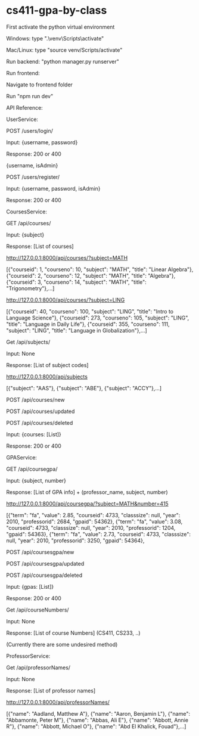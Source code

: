 # cs411-gpa-by-class
First activate the python virtual environment

Windows: type ".\venv\Scripts\activate"

Mac/Linux: type "source venv/Scripts/activate"

Run backend: "python manager.py runserver"

Run frontend:

Navigate to frontend folder

Run "npm run dev"


API Reference:

UserService:

POST /users/login/

Input: {username, password}

Response: 200 or 400

{username, isAdmin}

POST /users/register/

Input: {username, password, isAdmin}

Response: 200 or 400

CoursesService:

GET /api/courses/

Input: {subject}

Response: [List of courses]

http://127.0.0.1:8000/api/courses/?subject=MATH

[{"courseid": 1, "courseno": 10, "subject": "MATH", "title": "Linear Algebra"}, {"courseid": 2, "courseno": 12, "subject": "MATH", "title": "Algebra"}, {"courseid": 3, "courseno": 14, "subject": "MATH", "title": "Trigonometry"},...]

http://127.0.0.1:8000/api/courses/?subject=LING

[{"courseid": 40, "courseno": 100, "subject": "LING", "title": "Intro to Language Science"}, {"courseid": 273, "courseno": 105, "subject": "LING", "title": "Language in Daily Life"}, {"courseid": 355, "courseno": 111, "subject": "LING", "title": "Language in Globalization"},...]

Get /api/subjects/

Input: None

Response: [List of subject codes]

http://127.0.0.1:8000/api/subjects

[{"subject": "AAS"}, {"subject": "ABE"}, {"subject": "ACCY"},...]

POST /api/courses/new

POST /api/courses/updated

POST /api/courses/deleted

Input: {courses: [List]}

Response: 200 or 400

GPAService:

GET /api/coursegpa/

Input: {subject, number}

Response: [List of GPA info] + (professor_name, subject, number)

http://127.0.0.1:8000/api/coursegpa/?subject=MATH&number=415

[{"term": "fa", "value": 2.85, "courseid": 4733, "classsize": null, "year": 2010, "professorid": 2684, "gpaid": 54362}, {"term": "fa", "value": 3.08, "courseid": 4733, "classsize": null, "year": 2010, "professorid": 1204, "gpaid": 54363}, {"term": "fa", "value": 2.73, "courseid": 4733, "classsize": null, "year": 2010, "professorid": 3250, "gpaid": 54364},

POST /api/coursesgpa/new

POST /api/coursesgpa/updated

POST /api/coursesgpa/deleted

Input: {gpas: [List]}

Response: 200 or 400

Get /api/courseNumbers/

Input: None

Response: [List of course Numbers] (CS411, CS233, ..)

(Currently there are some undesired method)

ProfessorService:

Get /api/professorNames/

Input: None

Response: [List of professor names]

http://127.0.0.1:8000/api/professorNames/

[{"name": "Aadland, Matthew A"}, {"name": "Aaron, Benjamin L"}, {"name": "Abbamonte, Peter M"}, {"name": "Abbas, Ali E"}, {"name": "Abbott, Annie R"}, {"name": "Abbott, Michael O"}, {"name": "Abd El Khalick, Fouad"},...]



